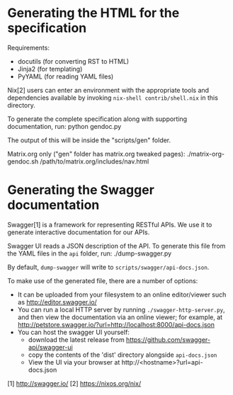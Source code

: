 Generating the HTML for the specification
=========================================

Requirements:
 - docutils (for converting RST to HTML)
 - Jinja2 (for templating)
 - PyYAML (for reading YAML files)

Nix[2] users can enter an environment with the appropriate tools and
dependencies available by invoking `nix-shell contrib/shell.nix` in this
directory.

To generate the complete specification along with supporting documentation, run:
    python gendoc.py

The output of this will be inside the "scripts/gen" folder.

Matrix.org only ("gen" folder has matrix.org tweaked pages):
    ./matrix-org-gendoc.sh /path/to/matrix.org/includes/nav.html


Generating the Swagger documentation
====================================
Swagger[1] is a framework for representing RESTful APIs. We use it to generate 
interactive documentation for our APIs.

Swagger UI reads a JSON description of the API. To generate this file from the
YAML files in the `api` folder, run:
    ./dump-swagger.py

By default, `dump-swagger` will write to `scripts/swagger/api-docs.json`.

To make use of the generated file, there are a number of options:
 * It can be uploaded from your filesystem to an online editor/viewer such as
   http://editor.swagger.io/
 * You can run a local HTTP server by running `./swagger-http-server.py`, and
   then view the documentation via an online viewer; for example, at
   http://petstore.swagger.io/?url=http://localhost:8000/api-docs.json
 * You can host the swagger UI yourself:
   * download the latest release from https://github.com/swagger-api/swagger-ui
   * copy the contents of the 'dist' directory alongside `api-docs.json`
   * View the UI via your browser at http://\<hostname>?url=api-docs.json

[1] http://swagger.io/
[2] https://nixos.org/nix/
